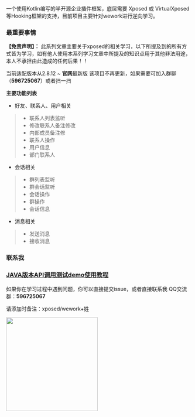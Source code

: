 
一个使用Kotlin编写的半开源企业插件框架，底层需要 Xposed 或 VirtualXposed 等Hooking框架的支持，目前项目主要针对wework进行逆向学习。

### 最重要事情

**【免责声明】：**
此系列文章主要关于xposed的相关学习，以下所提及到的所有方式皆为学习，如有他人使用本系列学习文章中所提及的知识点用于其他非法用途，本人不承担由此造成的任何后果！！

当前适配版本从2.8.12 ~ **官网**最新版
该项目不再更新，如果需要可加入群聊（**596725067**）或者扫一扫

**主要功能列表**

- 好友、联系人、用户相关

> - 联系人列表监听
> - 修改联系人备注修改
> - 内部成员备注修
> - 联系人操作
> - 用户信息
> - 部门联系人

- 会话相关

> - 群列表监听
> - 群会话监听
> - 会话操作
> - 群操作
> - 会话信息

- 消息相关

> - 发送消息
> - 接收消息


### 联系我

### **[JAVA版本API调用测试demo使用教程](README_Java.md)**

如果你在学习过程中遇到问题，你可以直接提交issue，或者直接联系我
QQ交流群：**596725067**

请添加时备注：xposed/wework+姓

<img src="sources/qq_group_chat_qr_code.png" width="250" height="256"/>



